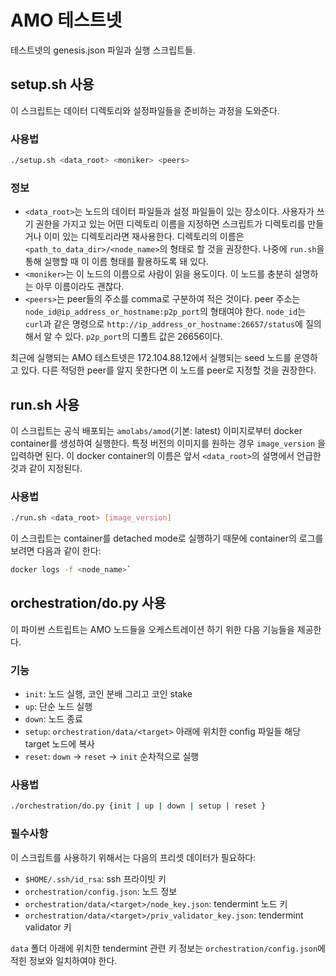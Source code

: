 # AMO 테스트넷
테스트넷의 genesis.json 파일과 실행 스크립트들.

## setup.sh 사용
이 스크립트는 데이터 디렉토리와 설정파일들을 준비하는 과정을 도와준다.

### 사용법
```bash
./setup.sh <data_root> <moniker> <peers>
```

### 정보 
- `<data_root>`는 노드의 데이터 파일들과 설정 파일들이 있는 장소이다. 사용자가
  쓰기 권한을 가지고 있는 어떤 디렉토리 이름을 지정하면 스크립트가 디렉토리를
  만들거나 이미 있는 디렉토리라면 재사용한다. 디렉토리의 이름은
  `<path_to_data_dir>/<node_name>`의 형태로 할 것을 권장한다. 나중에 `run.sh`을
  통해 실행할 때 이 이름 형태를 활용하도록 돼 있다.
- `<moniker>`는 이 노드의 이름으로 사람이 읽을 용도이다. 이 노드를 충분히
  설명하는 아무 이름이라도 괜찮다.
- `<peers>`는 peer들의 주소를 comma로 구분하여 적은 것이다. peer 주소는
  `node_id@ip_address_or_hostname:p2p_port`의 형태여야 한다. `node_id`는
  `curl`과 같은 명령으로 `http://ip_address_or_hostname:26657/status`에
  질의해서 알 수 있다. `p2p_port`의 디폴트 값은 26656이다.

최근에 실행되는 AMO 테스트넷은 172.104.88.12에서 실행되는 seed 노드를 운영하고
있다. 다른 적덩한 peer를 알지 못한다면 이 노드를 peer로 지정할 것을 권장한다.

## run.sh 사용
이 스크립트는 공식 배포되는 `amolabs/amod`(기본: latest) 이미지로부터 docker 
container를 생성하여 실행한다. 특정 버전의 이미지를 원하는 경우 `image_version`
을 입력하면 된다. 이 docker container의 이름은 앞서 `<data_root>`의 설명에서
언급한 것과 같이 지정된다.

### 사용법
```bash
./run.sh <data_root> [image_version] 
```
이 스크립트는 container를 detached mode로 실행하기 때문에 container의 로그를
보려면 다음과 같이 한다:
```bash
docker logs -f <node_name>`
```

## orchestration/do.py 사용
이 파이썬 스트립트는 AMO 노드들을 오케스트레이션 하기 위한 다음 기능들을 제공한다.

### 기능
- `init`: 노드 실행, 코인 분배 그리고 코인 stake
- `up`: 단순 노드 실행
- `down`: 노드 종료
- `setup`: `orchestration/data/<target>` 아래에 위치한 config 파일들 해당 target 노드에 복사
- `reset`: `down` -> `reset` -> `init` 순차적으로 실행 

### 사용법
```bash
./orchestration/do.py {init | up | down | setup | reset }
```

### 필수사항
이 스크립트를 사용하기 위해서는 다음의 프리셋 데이터가 필요하다:
- `$HOME/.ssh/id_rsa`: ssh 프라이빗 키
- `orchestration/config.json`: 노드 정보
- `orchestration/data/<target>/node_key.json`: tendermint 노드 키
- `orchestration/data/<target>/priv_validator_key.json`: tendermint validator 키

`data` 폴더 아래에 위치한 tendermint 관련 키 정보는 `orchestration/config.json`에
적힌 정보와 일치하여야 한다.
